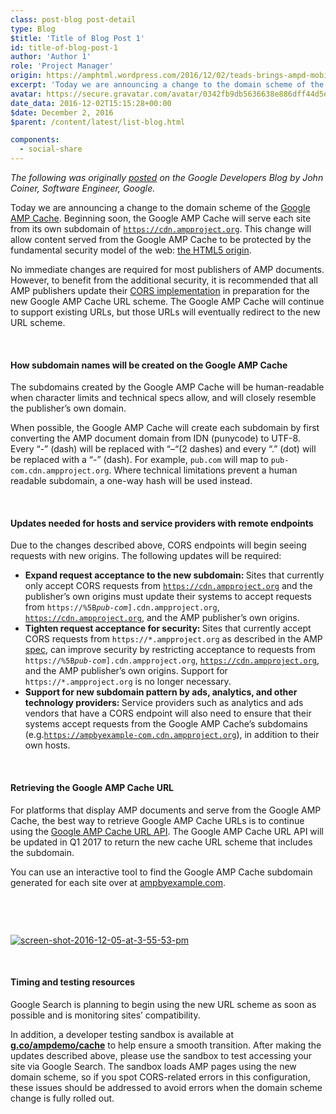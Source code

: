 ```yaml
---
class: post-blog post-detail
type: Blog
$title: 'Title of Blog Post 1'
id: title-of-blog-post-1
author: 'Author 1'
role: 'Project Manager'
origin: https://amphtml.wordpress.com/2016/12/02/teads-brings-ampd-mobile-video-inventory-to-premium-publishers/amp/
excerpt: 'Today we are announcing a change to the domain scheme of the Google AMP Cache. Beginning soon, the Google AMP Cache will serve each site from its own subdomain of https://cdn.ampproject.org. This change will allow content served from the Google AMP Cache to be protected by the fundamental security model of the web: the HTML5 origin.'
avatar: https://secure.gravatar.com/avatar/0342fb9db5636638e886dff44d5ec94c?d=identicon&r=g
date_data: 2016-12-02T15:15:28+00:00
$date: December 2, 2016
$parent: /content/latest/list-blog.html

components:
  - social-share
---
```


<div class="amp-wp-article-content">
  <p><em>The following was originally <a href="https://developers.googleblog.com/2016/12/amp-cache-updates.html">posted</a> on the Google Developers Blog by John Coiner, Software Engineer, Google.</em></p>
  <p>Today we are announcing a change to the domain scheme of the <a href="https://developers.google.com/amp/cache/overview?utm_campaign=product%20area_launch_ampcache_120516&amp;utm_source=gdev&amp;utm_medium=blog">Google AMP Cache</a>. Beginning soon, the Google AMP Cache will serve each site from its own subdomain of <code><a href="https://cdn.ampproject.org" rel="nofollow">https://cdn.ampproject.org</a></code>. This change will allow content served from the Google AMP Cache to be protected by the fundamental security model of the web: <a href="https://www.w3.org/TR/2011/WD-html5-20110525/origin-0.html">the HTML5 origin</a>.</p>
  <p>No immediate changes are required for most publishers of AMP documents. However, to benefit from the additional security, it is recommended that all AMP publishers update their <a href="https://github.com/ampproject/amphtml/blob/master/spec/amp-cors-requests.md">CORS implementation</a> in preparation for the new Google AMP Cache URL scheme. The Google AMP Cache will continue to support existing URLs, but those URLs will eventually redirect to the new URL scheme.</p>
  <br>
  <h4>How subdomain names will be created on the Google AMP Cache</h4>
  <p>The subdomains created by the Google AMP Cache will be human-readable when character limits and technical specs allow, and will closely resemble the publisher’s own domain.</p>
  <p>When possible, the Google AMP Cache will create each subdomain by first converting the AMP document domain from IDN (punycode) to UTF-8. Every “-” (dash) will be replaced with “–“(2 dashes) and every “.” (dot) will be replaced with a “-” (dash). For example, <code>pub.com</code> will map to <code>pub-com.cdn.ampproject.org</code>. Where technical limitations prevent a human readable subdomain, a one-way hash will be used instead.</p>
  <br>
  <h4>Updates needed for hosts and service providers with remote endpoints</h4>
  <p>Due to the changes described above, CORS endpoints will begin seeing requests with new origins. The following updates will be required:</p>
  <ul><li><strong>Expand request acceptance to the new subdomain: </strong>Sites that currently only accept CORS requests from <code><a href="https://cdn.ampproject.org" rel="nofollow">https://cdn.ampproject.org</a></code> and the publisher’s own origins must update their systems to accept requests from <code>https://%5B<em>pub-com</em>].cdn.ampproject.org</code>, <code><a href="https://cdn.ampproject.org" rel="nofollow">https://cdn.ampproject.org</a></code>, and the AMP publisher’s own origins.</li>
  <li><strong>Tighten request acceptance for security: </strong>Sites that currently accept CORS requests from <code>https://*.ampproject.org</code> as described in the AMP <a href="https://github.com/ampproject/amphtml/blob/master/spec/amp-cors-requests.md#cors-security-in-amp">spec</a>, can improve security by restricting acceptance to requests from <code>https://%5B<em>pub-com</em>].cdn.ampproject.org</code>, <code><a href="https://cdn.ampproject.org" rel="nofollow">https://cdn.ampproject.org</a></code>, and the AMP publisher’s own origins. Support for <code>https://*.ampproject.org</code> is no longer necessary.</li>
  <li><strong>Support for new subdomain pattern by ads, analytics, and other technology providers: </strong>Service providers such as analytics and ads vendors that have a CORS endpoint will also need to ensure that their systems accept requests from the Google AMP Cache’s subdomains (e.g.<code><a href="https://ampbyexample-com.cdn.ampproject.org" rel="nofollow">https://ampbyexample-com.cdn.ampproject.org</a></code>), in addition to their own hosts.</li>
  </ul><br><h4>Retrieving the Google AMP Cache URL</h4>
  <p>For platforms that display AMP documents and serve from the Google AMP Cache, the best way to retrieve Google AMP Cache URLs is to continue using the <a href="https://developers.google.com/amp/cache/reference/acceleratedmobilepageurl/rest/?utm_campaign=product%20area_launch_ampcache_120516&amp;utm_source=gdev&amp;utm_medium=blog">Google AMP Cache URL API</a>. The Google AMP Cache URL API will be updated in Q1 2017 to return the new cache URL scheme that includes the subdomain.</p>
  <p>You can use an interactive tool to find the Google AMP Cache subdomain generated for each site over at <a href="https://ampbyexample.com/advanced/using_the_google_amp_cache/">ampbyexample.com</a>.</p>
  <p><a href="https://ampbyexample.com/advanced/using_the_google_amp_cache/" target="_blank"><amp-img class="wp-image-875 aligncenter amp-wp-enforced-sizes -amp-element i-amphtml-layout-responsive i-amphtml-layout-size-defined i-amphtml-layout" src="https://amphtml.files.wordpress.com/2016/12/screen-shot-2016-12-05-at-3-55-53-pm.png?w=488&amp;h=59" alt="screen-shot-2016-12-05-at-3-55-53-pm" width="488" height="59" sizes="(min-width: 488px) 488px, 100vw" style="width: 488px;"><i-amphtml-sizer style="display: block; padding-top: 12.0902%;"></i-amphtml-sizer><img alt="screen-shot-2016-12-05-at-3-55-53-pm" class="-amp-fill-content -amp-replaced-content" src="https://amphtml.files.wordpress.com/2016/12/screen-shot-2016-12-05-at-3-55-53-pm.png?w=488&amp;h=59"></amp-img></a></p>
  <br>
  <h4>Timing and testing resources</h4>
  <p>Google Search is planning to begin using the new URL scheme as soon as possible and is monitoring sites’ compatibility.</p>
  <p>In addition, a developer testing sandbox is available at <strong><a href="https://g.co/ampdemo/cache">g.co/ampdemo/cache</a></strong> to help ensure a smooth transition. After making the updates described above, please use the sandbox to test accessing your site via Google Search. The sandbox loads AMP pages using the new domain scheme, so if you spot CORS-related errors in this configuration, these issues should be addressed to avoid errors when the domain scheme change is fully rolled out.</p>
</div>
